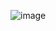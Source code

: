 ![image](https://user-images.githubusercontent.com/38441099/46922530-8fa1fe80-cfc7-11e8-86a6-b2841a472c92.png)
